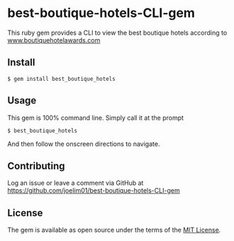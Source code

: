 # best-boutique-hotels-CLI-gem

This ruby gem provides a CLI to view the best boutique hotels according to www.boutiquehotelawards.com

## Install

    $ gem install best_boutique_hotels

## Usage

This gem is 100% command line. Simply call it at the prompt

    $ best_boutique_hotels 

And then follow the onscreen directions to navigate.

## Contributing

Log an issue or leave a comment via GitHub at https://github.com/joelim01/best-boutique-hotels-CLI-gem 

## License

The gem is available as open source under the terms of the [MIT License](http://opensource.org/licenses/MIT).
